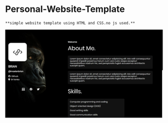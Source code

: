 # Personal-Website-Template

	**simple website template using HTML and CSS.no js used.**
	
![Screenshot](https://raw.githubusercontent.com/MasterBrian99/Personal-Website-Template/master/Screenshot%20(16).png)
	
